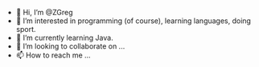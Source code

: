 - 👋 Hi, I’m @ZGreg
- 👀 I’m interested in programming (of course), learning languages, doing sport.
- 🌱 I’m currently learning Java.
- 💞️ I’m looking to collaborate on ...
- 📫 How to reach me ...

<!---
ZGreg/ZGreg is a ✨ special ✨ repository because its `README.md` (this file) appears on your GitHub profile.
You can click the Preview link to take a look at your changes.
--->
